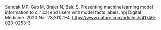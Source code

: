 Sendak MP, Gao M, Brajer N, Balu S. Presenting machine learning model information to clinical end users with model facts labels. npj Digital Medicine. 2020 Mar 23;3(1):1–4. <https://www.nature.com/articles/s41746-020-0253-3>
